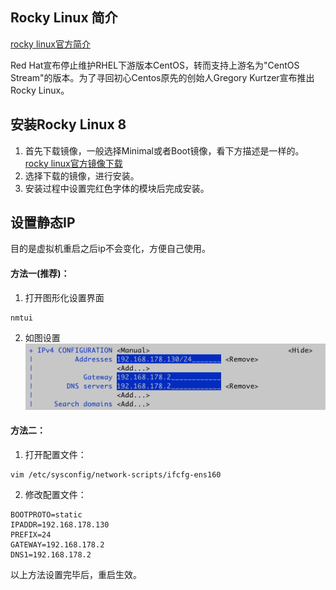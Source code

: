 ## Rocky Linux 简介
[rocky linux官方简介](https://rockylinux.org/about)

Red Hat宣布停止维护RHEL下游版本CentOS，转而支持上游名为"CentOS Stream"的版本。为了寻回初心Centos原先的创始人Gregory Kurtzer宣布推出Rocky Linux。

## 安装Rocky Linux 8
1. 首先下载镜像，一般选择Minimal或者Boot镜像，看下方描述是一样的。[rocky linux官方镜像下载](https://rockylinux.org/download)
2. 选择下载的镜像，进行安装。
3. 安装过程中设置完红色字体的模块后完成安装。

## 设置静态IP
目的是虚拟机重启之后ip不会变化，方便自己使用。

#### 方法一(推荐)：
1. 打开图形化设置界面
```
nmtui
```

2. 如图设置 ![](https://github.com/kafuu-chino/learning-notes/blob/main/Notes/1.%20VMware%E5%AE%89%E8%A3%85Rocky%20Linux%208/imgs/1.1.png?raw=true)

#### 方法二：
1. 打开配置文件：
```
vim /etc/sysconfig/network-scripts/ifcfg-ens160
```

2. 修改配置文件：
```
BOOTPROTO=static
IPADDR=192.168.178.130
PREFIX=24
GATEWAY=192.168.178.2
DNS1=192.168.178.2
```

以上方法设置完毕后，重启生效。